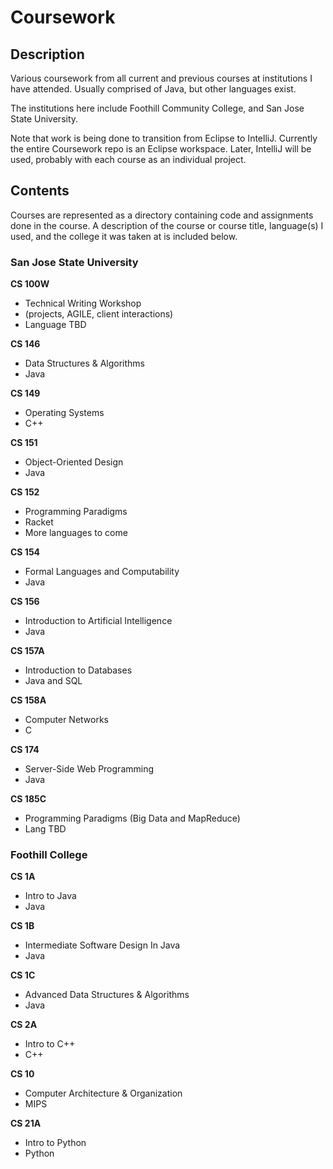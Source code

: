 Coursework
====================

## Description

Various coursework from all current and previous courses at institutions I have attended. Usually comprised of Java, but other languages exist.

The institutions here include Foothill Community College, and San Jose State University.

Note that work is being done to transition from Eclipse to IntelliJ. Currently the entire Coursework repo is an Eclipse workspace. Later, IntelliJ will be used, probably with each course as an individual project.

## Contents

Courses are represented as a directory containing code and assignments done in the course. A description of the course or course title, language(s) I used, and the college it was taken at is included below.

### San Jose State University

**CS 100W**
- Technical Writing Workshop
- (projects, AGILE, client interactions)
- Language TBD

**CS 146**
- Data Structures & Algorithms
- Java

**CS 149**
- Operating Systems
- C++

**CS 151**
- Object-Oriented Design
- Java

**CS 152**
- Programming Paradigms
- Racket
- More languages to come

**CS 154**
- Formal Languages and Computability
- Java

**CS 156**
- Introduction to Artificial Intelligence
- Java

**CS 157A**
- Introduction to Databases
- Java and SQL

**CS 158A**
- Computer Networks
- C

**CS 174**
- Server-Side Web Programming
- Java

**CS 185C**
- Programming Paradigms (Big Data and MapReduce)
- Lang TBD

### Foothill College

**CS 1A**
- Intro to Java
- Java

**CS 1B**
- Intermediate Software Design In Java
- Java

**CS 1C**
- Advanced Data Structures & Algorithms
- Java

**CS 2A**
- Intro to C++
- C++

**CS 10**
- Computer Architecture & Organization
- MIPS

**CS 21A**
- Intro to Python
- Python

